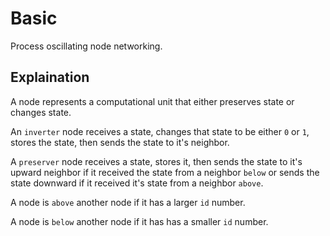 # Basic
Process oscillating node networking.

## Explaination
A node represents a computational unit that either preserves state or changes state.

An `inverter` node receives a state, changes that state to be either `0` or `1`, stores the state, then sends the state to it's neighbor.

A `preserver` node receives a state, stores it, then sends the state to it's upward neighbor if it received the state from a neighbor `below` or sends the state downward if it received it's state from a neighbor `above`.

A node is `above` another node if it has a larger `id` number.

A node is `below` another node if it has has a smaller `id` number.